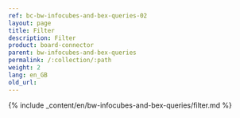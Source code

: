 ```yaml
---
ref: bc-bw-infocubes-and-bex-queries-02
layout: page
title: Filter
description: Filter
product: board-connector
parent: bw-infocubes-and-bex-queries
permalink: /:collection/:path
weight: 2
lang: en_GB
old_url: 
---
```

{% include _content/en/bw-infocubes-and-bex-queries/filter.md %}